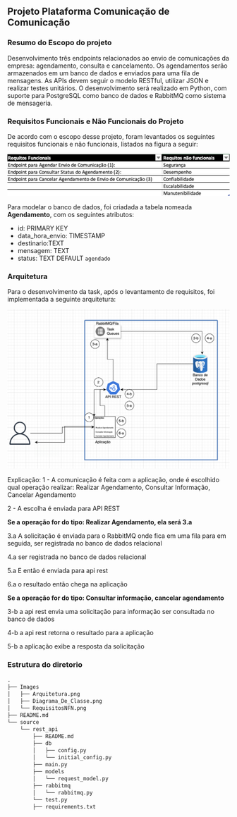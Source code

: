 
## Projeto Plataforma Comunicação de Comunicação 

### Resumo do Escopo do projeto
Desenvolvimento três endpoints relacionados ao envio de comunicações da empresa: agendamento, consulta e cancelamento.
Os agendamentos serão armazenados em um banco de dados e enviados para uma fila de mensagens. As APIs devem seguir o modelo RESTful, utilizar JSON e realizar testes unitários.
O desenvolvimento será realizado em Python, com suporte para PostgreSQL como banco de dados e RabbitMQ como sistema de mensageria. 



### Requisitos Funcionais e Não Funcionais do Projeto
De acordo com o escopo desse projeto, foram levantados os seguintes requisitos funcionais e não funcionais, listados na figura a seguir:

![Requisitos Funcionais e Não Funcionais](./Images/RequisitosNFN.png)

Para modelar o banco de dados, foi criadada a tabela nomeada **Agendamento**, com os seguintes atributos:

- id: PRIMARY KEY
- data_hora_envio: TIMESTAMP
- destinario:TEXT
- mensagem: TEXT
- status: TEXT DEFAULT `agendado`

### Arquitetura

Para o desenvolvimento da task, após o levantamento de requisitos, foi implementada a seguinte arquitetura:

![Arquitetura](./Images/Arquitetura.png)

Explicação:
1 - A comunicação é feita com a aplicação, onde é escolhido qual operação realizar: Realizar Agendamento, Consultar Informação, Cancelar Agendamento

2 - A escolha é enviada para API REST

**Se a operação for do tipo: Realizar Agendamento, ela será 3.a**

3.a A solicitação é enviada para o RabbitMQ onde fica em uma fila para em seguida, ser registrada no banco de dados relacional

4.a ser registrada no banco de dados relacional

5.a E então é enviada para api rest

6.a o resultado então chega na aplicação

**Se a operação for do tipo: Consultar informação, cancelar agendamento**

3-b a api rest envia uma solicitação para informação ser consultada no banco de dados

4-b a api rest retorna o resultado para a aplicação

5-b a aplicação exibe a resposta da solicitação

### Estrutura do diretorio

```
.
├── Images
│   ├── Arquitetura.png
│   ├── Diagrama_De_Classe.png
│   └── RequisitosNFN.png
├── README.md
└── source
    └── rest_api
        ├── README.md
        ├── db
        │   ├── config.py
        │   └── initial_config.py
        ├── main.py
        ├── models
        │   └── request_model.py
        ├── rabbitmq
        │   └── rabbitmq.py
        └── test.py
        ├── requirements.txt
```